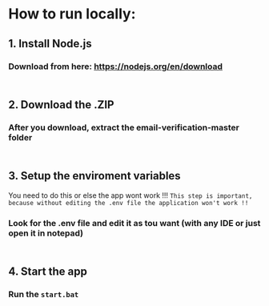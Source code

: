 # How to run locally:
## 1. Install Node.js
### Download from here: https://nodejs.org/en/download

## <br> 2. Download the .ZIP
### After you download, extract the email-verification-master folder

## <br> 3. Setup the enviroment variables
You need to do this or else the app wont work !!!
``` This step is important, because without editing the .env file the application won't work !! ```
### Look for the .env file and edit it as tou want (with any IDE or just open it in notepad) 

## <br> 4. Start the app
### Run the ``` start.bat ```

